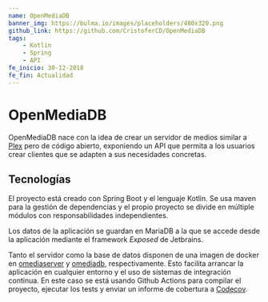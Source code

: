 ```yaml
---
name: OpenMediaDB
banner_img: https://bulma.io/images/placeholders/480x320.png
github_link: https://github.com/CristoferCD/OpenMediaDB
tags:
    - Kotlin
    - Spring
    - API
fe_inicio: 30-12-2018
fe_fin: Actualidad
---
```


# OpenMediaDB

OpenMediaDB nace con la idea de crear un servidor de medios similar a [Plex](https://www.plex.tv/) pero de código abierto, exponiendo un API que permita a los usuarios crear clientes que se adapten a sus necesidades concretas.

## Tecnologías

El proyecto está creado con Spring Boot y el lenguaje Kotlin. Se usa maven para la gestión de dependencias y el propio proyecto se divide en múltiple módulos con responsabilidades independientes.

Los datos de la aplicación se guardan en MariaDB a la que se accede desde la aplicación mediante el framework *Exposed* de Jetbrains.

Tanto el servidor como la base de datos disponen de una imagen de docker en [omediaserver](https://hub.docker.com/r/cristofercd/omediaserver) y [omediadb](https://hub.docker.com/r/cristofercd/omediadb), respectivamente. Esto facilita arrancar la aplicación en cualquier entorno y el uso de sistemas de integración continua. En este caso se está usando Github Actions para compilar el proyecto, ejecutar los tests y enviar un informe de cobertura a [Codecov](https://codecov.io).
